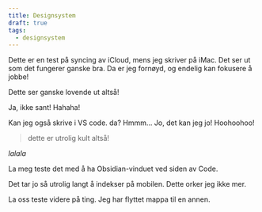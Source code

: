 ```yaml
---
title: Designsystem
draft: true
tags:
  - designsystem
---
```


Dette er en test på syncing av iCloud, mens jeg skriver på iMac. 
Det ser ut som det fungerer ganske bra. 
Da er jeg fornøyd, og endelig kan fokusere å jobbe!

Dette ser ganske lovende ut altså!

Ja, ikke sant! Hahaha!

Kan jeg også skrive i VS code. da? Hmmm... 
Jo, det kan jeg jo! 
Hoohoohoo!

>dette er utrolig kult altså!

*lalala*

La meg teste det med å ha Obsidian-vinduet ved siden av Code. 

Det tar jo så utrolig langt å indekser på mobilen.
Dette orker jeg ikke mer.

La oss teste videre på ting. 
Jeg har flyttet mappa til en annen. 
